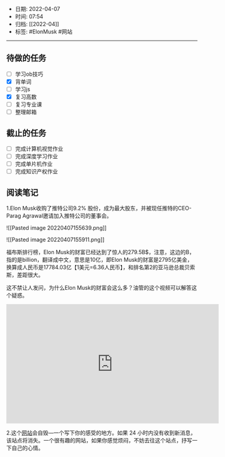 - 日期: 2022-04-07
- 时间: 07:54
- 归档: [[2022-04]]
- 标签: #ElonMusk #网站
---

## 待做的任务

- [ ] 学习ob技巧
- [x] 背单词
- [ ] 学习js
- [x] 复习高数
- [ ] 复习专业课
- [ ] 整理邮箱

## 截止的任务

- [ ] 完成计算机视觉作业
- [ ] 完成深度学习作业
- [ ] 完成单片机作业
- [ ] 完成知识产权作业

## 阅读笔记

1.Elon Musk收购了推特公司9.2% 股份，成为最大股东，并被现任推特的CEO-Parag Agrawal邀请加入推特公司的董事会。

![[Pasted image 20220407155639.png]]

![[Pasted image 20220407155911.png]]

福布斯排行榜，Elon Musk的财富已经达到了惊人的279.5B$，注意，这边的B，指的是billion，翻译成中文，意思是10亿，即Elon Musk的财富是2795亿美金，换算成人民币是17784.03亿【1美元=6.36人民币】，和排名第2的亚马逊总裁贝索斯，差距很大。

这不禁让人发问，为什么Elon Musk的财富会这么多？油管的这个视频可以解答这个疑惑。

<iframe width="560" height="315" src="https://www.youtube-nocookie.com/embed/1YDuJOYfdLM" title="YouTube video player" frameborder="0" allow="accelerometer; autoplay; clipboard-write; encrypted-media; gyroscope; picture-in-picture" allowfullscreen></iframe>

2.这个[网站](https://www.thiswebsitewillselfdestruct.com/)会自毁—一个写下你的感受的地方。如果 24 小时内没有收到新消息，该站点将消失。一个很有趣的网站，如果你感觉烦闷，不妨去往这个站点，抒写一下自己的心情。

